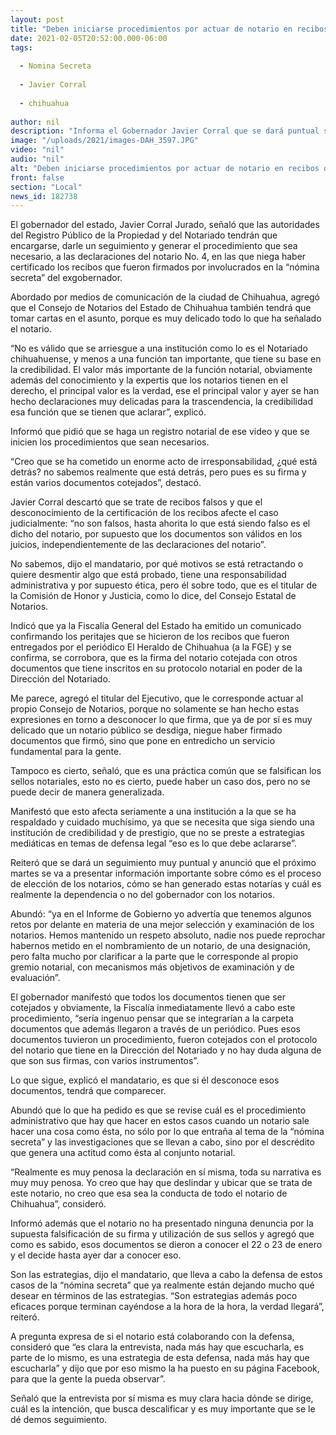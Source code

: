 ```yaml
---
layout: post
title: "Deben iniciarse procedimientos por actuar de notario en recibos de nómina secreta"
date: 2021-02-05T20:52:00.000-06:00
tags:
  
  - Nomina Secreta
  
  - Javier Corral
  
  - chihuahua
  
author: nil
description: "Informa el Gobernador Javier Corral que se dará puntual seguimiento a las declaraciones del notario No, 4, porque no es válido que se arriesgue la credibilidad y el prestigio de una institución cuyo principal valor es la verdad"
image: "/uploads/2021/images-DAH_3597.JPG"
video: "nil"
audio: "nil"
alt: "Deben iniciarse procedimientos por actuar de notario en recibos de nómina secreta"
front: false
section: "Local"
news_id: 182738
---
```


El gobernador del estado, Javier Corral Jurado, señaló que las autoridades del Registro Público de la Propiedad y del Notariado tendrán que encargarse, darle un seguimiento y generar el procedimiento que sea necesario, a las declaraciones del notario No. 4, en las que niega haber certificado los recibos que fueron firmados por involucrados en la “nómina secreta” del exgobernador.

Abordado por medios de comunicación de la ciudad de Chihuahua, agregó que el Consejo de Notarios del Estado de Chihuahua también tendrá que tomar cartas en el asunto, porque es muy delicado todo lo que ha señalado el notario.

“No es válido que se arriesgue a una institución como lo es el Notariado chihuahuense, y menos a una función tan importante, que tiene su base en la credibilidad. El valor más importante de la función notarial, obviamente además del conocimiento y la expertis que los notarios tienen en el derecho, el principal valor es la verdad, ese el principal valor y ayer se han hecho declaraciones muy delicadas para la trascendencia, la credibilidad esa función que se tienen que aclarar”, explicó.

Informó que pidió que se haga un registro notarial de ese video y que se inicien los procedimientos que sean necesarios.

“Creo que se ha cometido un enorme acto de irresponsabilidad, ¿qué está detrás? no sabemos realmente que está detrás, pero pues es su firma y están varios documentos cotejados”, destacó.

Javier Corral descartó que se trate de recibos falsos y que el desconocimiento de la certificación de los recibos afecte el caso judicialmente: “no son falsos, hasta ahorita lo que está siendo falso es el dicho del notario, por supuesto que los documentos son válidos en los juicios, independientemente de las declaraciones del notario”.

No sabemos, dijo el mandatario, por qué motivos se está retractando o quiere desmentir algo que está probado, tiene una responsabilidad administrativa y por supuesto ética, pero él sobre todo, que es el titular de la Comisión de Honor y Justicia, como lo dice, del Consejo Estatal de Notarios.

Indicó que ya la Fiscalía General del Estado ha emitido un comunicado confirmando los peritajes que se hicieron de los recibos que fueron entregados por el periódico El Heraldo de Chihuahua (a la FGE) y se confirma, se corrobora, que es la firma del notario cotejada con otros documentos que tiene inscritos en su protocolo notarial en poder de la Dirección del Notariado.

Me parece, agregó el titular del Ejecutivo, que le corresponde actuar al propio Consejo de Notarios, porque no solamente se han hecho estas expresiones en torno a desconocer lo que firma, que ya de por sí es muy delicado que un notario público se desdiga, niegue haber firmado documentos que firmó, sino que pone en entredicho un servicio fundamental para la gente.

Tampoco es cierto, señaló, que es una práctica común que se falsifican los sellos notariales, esto no es cierto, puede haber un caso dos, pero no se puede decir de manera generalizada.

Manifestó que esto afecta seriamente a una institución a la que se ha respaldado y cuidado  muchísimo, ya que se necesita que siga siendo una institución de credibilidad y de prestigio, que no se preste a estrategias mediáticas en temas de defensa legal “eso es lo que debe aclararse”.

Reiteró que se dará un seguimiento muy puntual y anunció que el próximo martes se va a presentar información importante sobre cómo es el proceso de elección de los notarios, cómo se han generado estas notarías y cuál es realmente la dependencia o no del gobernador con los notarios.

Abundó: “ya en el Informe de Gobierno yo advertía que tenemos algunos retos por delante en materia de una mejor selección y examinación de los notarios. Hemos mantenido un respeto absoluto, nadie nos puede reprochar habernos metido en el nombramiento de un notario, de una designación, pero falta mucho por clarificar a la parte que le corresponde al propio gremio notarial, con mecanismos más objetivos de examinación y de evaluación”.

El gobernador manifestó que todos los documentos tienen que ser cotejados y obviamente, la Fiscalía inmediatamente llevó a cabo este procedimiento, “sería ingenuo pensar que se integrarían a la carpeta documentos que además llegaron a través de un periódico. Pues esos documentos tuvieron un procedimiento, fueron cotejados con el protocolo del notario que tiene en la Dirección del Notariado y no hay duda alguna de que son sus firmas, con varios instrumentos”.

Lo que sigue, explicó el mandatario, es que si él desconoce esos documentos, tendrá que comparecer.

Abundó que lo que ha pedido es que se revise cuál es el procedimiento administrativo que hay que hacer en estos casos cuando un notario sale hacer una cosa como ésta, no sólo por lo que entraña al tema de la “nómina secreta” y las investigaciones que se llevan a cabo, sino por el descrédito que genera una actitud como ésta al conjunto notarial.

“Realmente es muy penosa la declaración en sí misma, toda su narrativa es muy muy penosa. Yo creo que hay que deslindar y ubicar que se trata de este notario, no creo que esa sea la conducta de todo el notario de Chihuahua”, consideró.

Informó además que el notario no ha presentado ninguna denuncia por la supuesta falsificación de su firma y utilización de sus sellos y agregó que como es sabido, esos documentos se dieron a conocer el 22 o 23 de enero y el decide hasta ayer dar a conocer eso.

Son las estrategias, dijo el mandatario, que lleva a cabo la defensa de estos casos de la “nómina  secreta” que ya realmente están dejando mucho qué desear en términos de las estrategias. “Son estrategias además poco eficaces porque terminan cayéndose a la hora de la hora, la verdad llegará”, reiteró.

A pregunta expresa de si el notario está colaborando con la defensa, consideró que “es clara la entrevista, nada más hay que escucharla, es parte de lo mismo, es una estrategia de esta defensa, nada más hay que escucharla” y dijo que por eso mismo la ha puesto en su página Facebook, para que la gente la pueda observar”.

Señaló que la entrevista por sí misma es muy clara hacia dónde se dirige, cuál es la intención, que busca descalificar y es muy importante que se le dé demos seguimiento.